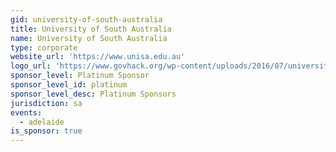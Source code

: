 ```yaml
---
gid: university-of-south-australia
title: University of South Australia
name: University of South Australia
type: corporate
website_url: 'https://www.unisa.edu.au'
logo_url: 'https://www.govhack.org/wp-content/uploads/2016/07/university_of_south_australia.png'
sponsor_level: Platinum Sponsor
sponsor_level_id: platinum
sponsor_level_desc: Platinum Sponsors
jurisdiction: sa
events:
  - adelaide
is_sponsor: true
---
```

